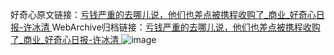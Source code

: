 好奇心原文链接：[亏钱严重的去哪儿说，他们也差点被携程收购了_商业_好奇心日报-许冰清 ](https://www.qdaily.com/articles/10319.html)
WebArchive归档链接：[亏钱严重的去哪儿说，他们也差点被携程收购了_商业_好奇心日报-许冰清 ](http://web.archive.org/web/20190623160057/https://www.qdaily.com/articles/10319.html)
![image](http://ww3.sinaimg.cn/large/007d5XDply1g3vw47pm4qj30u0301hdt)